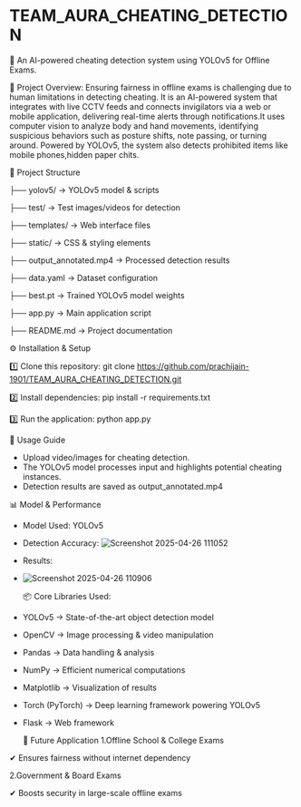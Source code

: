 # TEAM_AURA_CHEATING_DETECTION
🎯 An AI-powered cheating detection system using YOLOv5 for Offline Exams.

🚀 Project Overview:
Ensuring fairness in offline exams is challenging due to human limitations in detecting cheating. It is an AI-powered system that integrates with live CCTV feeds and connects invigilators via a web or mobile application, delivering real-time alerts through notifications.It uses computer vision to analyze body and hand movements, identifying suspicious behaviors such as posture shifts, note passing, or turning around.
Powered by YOLOv5, the system also detects prohibited items like mobile phones,hidden paper chits.

📂 Project Structure

├── yolov5/                -> YOLOv5 model & scripts

├── test/                   -> Test images/videos for detection

├── templates/              -> Web interface files

├── static/                 -> CSS & styling elements

├── output_annotated.mp4    -> Processed detection results

├── data.yaml               -> Dataset configuration

├── best.pt                 -> Trained YOLOv5 model weights

├── app.py                  -> Main application script

├── README.md               -> Project documentation


⚙️ Installation & Setup


1️⃣ Clone this repository:
git clone https://github.com/prachijain-1901/TEAM_AURA_CHEATING_DETECTION.git


2️⃣ Install dependencies:
pip install -r requirements.txt


3️⃣ Run the application:
python app.py


🎥 Usage Guide
- Upload video/images for cheating detection.
- The YOLOv5 model processes input and highlights potential cheating instances.
- Detection results are saved as output_annotated.mp4
  

📊 Model & Performance
- Model Used: YOLOv5
- Detection Accuracy:
  ![Screenshot 2025-04-26 111052](https://github.com/user-attachments/assets/221b0bbc-59bf-40c1-97bf-e73c2c2011f1)
- Results:
- ![Screenshot 2025-04-26 110906](https://github.com/user-attachments/assets/e70d7e50-6b9d-4a45-9d0f-4d94acd02637)

  📦 Core Libraries Used:
- YOLOv5 → State-of-the-art object detection model
- OpenCV → Image processing & video manipulation
- Pandas → Data handling & analysis
- NumPy → Efficient numerical computations
- Matplotlib → Visualization of results
- Torch (PyTorch) → Deep learning framework powering YOLOv5
- Flask → Web framework

  🌟 Future Application 
1.Offline School & College Exams
  
✔ Ensures fairness without internet dependency

2.Government & Board Exams

✔ Boosts security in large-scale offline exams







